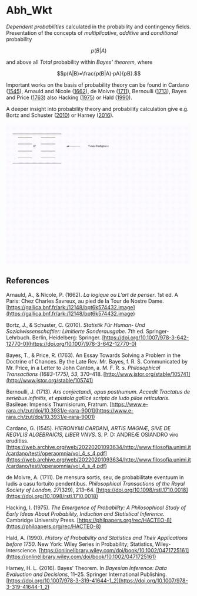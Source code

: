 # Abh_Wkt

*Dependent probabilities* calculated in the probability and contingency fields. Presentation of the concepts of *multiplicative*, *additive* and *conditional* probability

$$p(B|A)$$

and above all *Total* probability within *Bayes' theorem*,  where

$$p(A|B)=\frac{p(B|A)⋅pA}{pB}.$$

Important works on the basis of probability theory can be found in Cardano ([1545](https://web.archive.org/web/20220201093634/http://www.filosofia.unimi.it/cardano/testi/operaomnia/vol_4_s_4.pdf)), Arnauld and Nicole ([1662](https://gallica.bnf.fr/ark:/12148/bpt6k574432.image)), de Moivre ([1711](https://doi.org/10.1098/rstl.1710.0018)), Bernoulli ([1713](https://www.e-rara.ch/zut/doi/10.3931/e-rara-9001)), Bayes and Price ([1763](http://www.jstor.org/stable/105741)) also Hacking ([1975](https://philpapers.org/rec/HACTEO-8)) or Hald ([1990](https://onlinelibrary.wiley.com/doi/book/10.1002/0471725161)).

A deeper insight into probability theory and probability calculation give e.g. Bortz and Schuster ([2010](https://doi.org/10.1007/978-3-642-12770-0)) or Harney ([2016](https://doi.org/10.1007/978-3-319-41644-1_2)).

![figure.\label{anim01}](anim01.gif)

## References

Arnauld, A., & Nicole, P. (1662). *La logique ou L’art de penser*. 1st ed. A Paris: Chez Charles Savreux, au pied de la Tour de Nostre Dame. [https://gallica.bnf.fr/ark:/12148/bpt6k574432.image](https://gallica.bnf.fr/ark:/12148/bpt6k574432.image)

Bortz, J., & Schuster, C. (2010). *Statistik Für Human- Und Sozialwissenschaftler: Limitierte Sonderausgabe*. 7th ed. Springer-Lehrbuch. Berlin, Heidelberg: Springer. [https://doi.org/10.1007/978-3-642-12770-0](https://doi.org/10.1007/978-3-642-12770-0)

Bayes, T., & Price, R. (1763). An Essay Towards Solving a Problem in the Doctrine of Chances. By the Late Rev. Mr. Bayes, f. R. S. Communicated by Mr. Price, in a Letter to John Canton, a. M. F. R. s. *Philosophical Transactions (1683-1775), 53*, 370–418. [http://www.jstor.org/stable/105741](http://www.jstor.org/stable/105741)

Bernoulli, J. (1713). *Ars conjectandi, opus posthumum. Accedit Tractatus de seriebus infinitis, et epistola gallicé scripta de ludo pilae reticularis*. Basileae: Impensis Thurnisiorum, Fratrum. [https://www.e-rara.ch/zut/doi/10.3931/e-rara-9001](https://www.e-rara.ch/zut/doi/10.3931/e-rara-9001)

Cardano, G. (1545). *HIERONYMI CARDANI, ARTIS MAGNÆ, SIVE DE REGVLIS ALGEBRAICIS, LIBER VNVS*. S. P. D: ANDREÆ OSIANDRO viro eruditiss. [https://web.archive.org/web/20220201093634/http://www.filosofia.unimi.it/cardano/testi/operaomnia/vol_4_s_4.pdf](https://web.archive.org/web/20220201093634/http://www.filosofia.unimi.it/cardano/testi/operaomnia/vol_4_s_4.pdf)

de Moivre, A. (1711). De mensura sortis, seu, de probabilitate eventuum in ludis a casu fortuito pendentibus. *Philosophical Transactions of the Royal Society of London, 27*(329), 213–64. [https://doi.org/10.1098/rstl.1710.0018](https://doi.org/10.1098/rstl.1710.0018)

Hacking, I. (1975). *The Emergence of Probability: A Philosophical Study of Early Ideas About Probability, Induction and Statistical Inference*. Cambridge University Press. [https://philpapers.org/rec/HACTEO-8](https://philpapers.org/rec/HACTEO-8)

Hald, A. (1990). *History of Probability and Statistics and Their Applications before 1750*. New York: Wiley Series in Probability; Statistics, Wiley-Interscience. [https://onlinelibrary.wiley.com/doi/book/10.1002/0471725161](https://onlinelibrary.wiley.com/doi/book/10.1002/0471725161)

Harney, H. L. (2016). Bayes’ Theorem. In *Bayesian Inference: Data Evaluation and Decisions*, 11–25. Springer International Publishing. [https://doi.org/10.1007/978-3-319-41644-1_2](https://doi.org/10.1007/978-3-319-41644-1_2)
